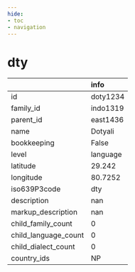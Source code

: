 ```yaml
---
hide:
- toc
- navigation
---
```

# dty
|                      | info     |
|:---------------------|:---------|
| id                   | doty1234 |
| family_id            | indo1319 |
| parent_id            | east1436 |
| name                 | Dotyali  |
| bookkeeping          | False    |
| level                | language |
| latitude             | 29.242   |
| longitude            | 80.7252  |
| iso639P3code         | dty      |
| description          | nan      |
| markup_description   | nan      |
| child_family_count   | 0        |
| child_language_count | 0        |
| child_dialect_count  | 0        |
| country_ids          | NP       |